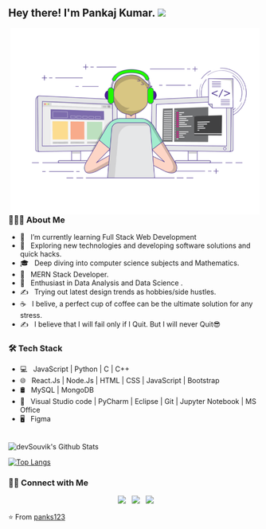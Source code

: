 <h2> Hey there! I'm Pankaj Kumar. <img src="https://github.com/souvikguria98/souvikguria98/blob/master/Hi.gif" width="20"></h2>
<img align="right" alt="GIF" src="https://raw.githubusercontent.com/devSouvik/devSouvik/master/gif3.gif" width="500"/>

<h3> 👨🏻‍💻 About Me </h3>

- 🔭 &nbsp; I’m currently learning Full Stack Web Development
- 🤔 &nbsp; Exploring new technologies and developing software solutions and quick hacks.
- 🎓 &nbsp; Deep diving into computer science subjects and Mathematics.
- 💼 &nbsp; MERN Stack Developer.
- 🌱 &nbsp; Enthusiast in Data Analysis and Data Science .
- ✍️ &nbsp; Trying out latest design trends as hobbies/side hustles.
- ☕ &nbsp; I belive, a perfect cup of coffee can be the ultimate solution for any stress. 
- ✍️ &nbsp; I believe that I will fail only if I Quit. But I will never Quit😎

<h3>🛠 Tech Stack</h3>

- 💻 &nbsp; JavaScript | Python | C | C++  
- 🌐 &nbsp; React.Js | Node.Js | HTML | CSS | JavaScript | Bootstrap 
- 🛢 &nbsp; MySQL | MongoDB 
- 🔧 &nbsp; Visual Studio code | PyCharm | Eclipse | Git | Jupyter Notebook | MS Office 
- 🖥 &nbsp; Figma 

<br>

<img align="center" src="https://github-readme-stats.vercel.app/api?username=panks123&include_all_commits=true&count_private=true&show_icons=true&line_height=20&title_color=7A7ADB&icon_color=2234AE&text_color=D3D3D3&bg_color=0,000000,130F40" alt="devSouvik's Github Stats">

</br>

[![Top Langs](https://github-readme-stats.vercel.app/api/top-langs/?username=panks123&layout=compact&text_color=daf7dc&bg_color=151515)](https://github.com/panks123/github-readme-stats)


<h3> 🤝🏻 Connect with Me </h3>

<p align="center">
&nbsp; <a href="https://www.instagram.com/pankaj_kumar_r_24/" target="_blank" rel="noopener noreferrer"><img src="https://img.icons8.com/plasticine/100/000000/instagram-new.png" width="50" /></a>  
&nbsp; <a href="https://www.linkedin.com/in/pankaj-kumar-353358120/" target="_blank" rel="noopener noreferrer"><img src="https://img.icons8.com/plasticine/100/000000/linkedin.png" width="50" /></a>
&nbsp; <a href="mailto:pankajkumarhzb787@gmail.com" target="_blank" rel="noopener noreferrer"><img src="https://img.icons8.com/plasticine/100/000000/gmail.png"  width="50" /></a>
</p>

⭐️ From [panks123](https://github.com/panks123)
